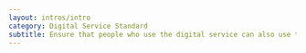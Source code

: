 ```yaml
---
layout: intros/intro
category: Digital Service Standard
subtitle: Ensure that people who use the digital service can also use the other available channels if needed, without repetition or confusion.
---
```


